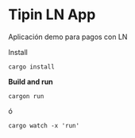 # Tipin LN App

Aplicación demo para pagos con LN


Install

```
cargo install
```


**Build and run**

```
cargon run
```

ó

```
cargo watch -x 'run'
```
